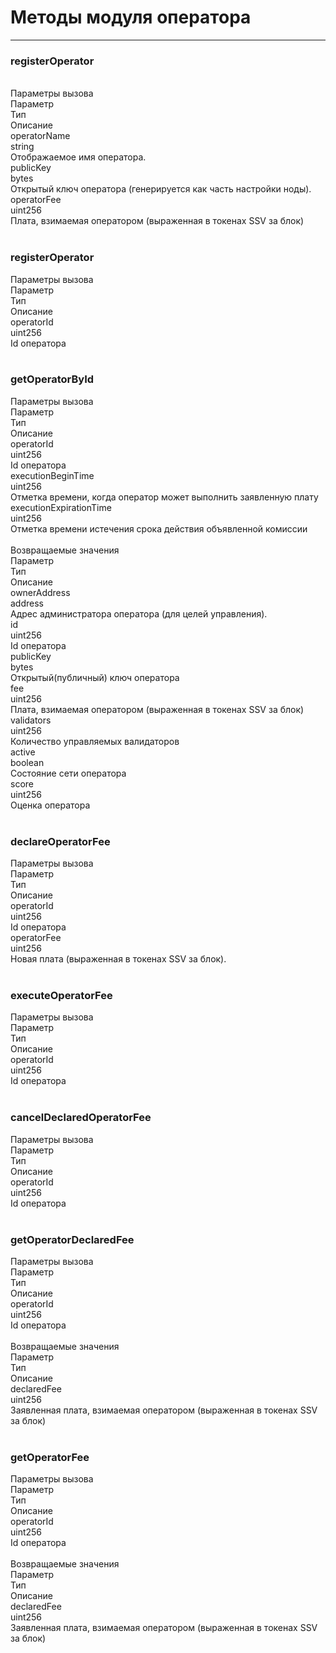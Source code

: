# Методы модуля оператора
___
<h3><span class="ssv-text-bg">registerOperator</span></h3>
<br/>
<span>Параметры вызова</span>

<div class="ssv-table-3col">
  <div class="ssv-cell ssv-text-bold">
    <span>Параметр</span>
  </div>
  <div class="ssv-cell ssv-text-bold">
     <span>Тип</span>
  </div>
  <div class="ssv-cell ssv-text-bold">
     <span>Описание</span>
  </div>

  <div class="ssv-cell">
     <span>operatorName</span>
  </div>
  <div class="ssv-cell">
    <span>string</span>
  </div>
  <div class="ssv-cell">
    <span>Отображаемое имя оператора.</span>
  </div>

  <div class="ssv-cell">
     <span>publicKey</span>
  </div>
  <div class="ssv-cell">
    <span>bytes</span>
  </div>
  <div class="ssv-cell">
    <span>Открытый ключ оператора (генерируется как часть настройки ноды).</span>
  </div>

  <div class="ssv-cell">
     <span>operatorFee</span>
  </div>
  <div class="ssv-cell">
    <span>uint256</span>
  </div>
  <div class="ssv-cell">
    <span>Плата, взимаемая оператором (выраженная в токенах SSV за блок)</span>
  </div>
</div>

<br/>
<h3><span class="ssv-text-bg">registerOperator</span></h3>
<span>Параметры вызова</span>

<div class="ssv-table-3col">
  <div class="ssv-cell ssv-text-bold">
    <span>Параметр</span>
  </div>
  <div class="ssv-cell ssv-text-bold">
     <span>Тип</span>
  </div>
  <div class="ssv-cell ssv-text-bold">
     <span>Описание</span>
  </div>

  <div class="ssv-cell">
     <span>operatorId</span>
  </div>
  <div class="ssv-cell">
    <span>uint256</span>
  </div>
  <div class="ssv-cell">
    <span>Id оператора</span>
  </div>
</div>

<br/>
<h3><span class="ssv-text-bg">getOperatorById</span></h3>
<span>Параметры вызова</span>

<div class="ssv-table-3col">
  <div class="ssv-cell ssv-text-bold">
    <span>Параметр</span>
  </div>
  <div class="ssv-cell ssv-text-bold">
     <span>Тип</span>
  </div>
  <div class="ssv-cell ssv-text-bold">
     <span>Описание</span>
  </div>

  <div class="ssv-cell">
     <span>operatorId</span>
  </div>
  <div class="ssv-cell">
    <span>uint256</span>
  </div>
  <div class="ssv-cell">
    <span>Id оператора</span>
  </div>

  <div class="ssv-cell">
     <span>executionBeginTime</span>
  </div>
  <div class="ssv-cell">
    <span>uint256</span>
  </div>
  <div class="ssv-cell">
    <span>Отметка времени, когда оператор может выполнить заявленную плату</span>
  </div>

  <div class="ssv-cell">
     <span>executionExpirationTime</span>
  </div>
  <div class="ssv-cell">
    <span>uint256</span>
  </div>
  <div class="ssv-cell">
    <span>Отметка времени истечения срока действия объявленной комиссии</span>
  </div>
</div>

<br/>
<span>Возвращаемые значения</span>

<div class="ssv-table-3col">
  <div class="ssv-cell ssv-text-bold">
    <span>Параметр</span>
  </div>
  <div class="ssv-cell ssv-text-bold">
     <span>Тип</span>
  </div>
  <div class="ssv-cell ssv-text-bold">
     <span>Описание</span>
  </div>

  <div class="ssv-cell">
     <span>ownerAddress</span>
  </div>
  <div class="ssv-cell">
    <span>address</span>
  </div>
  <div class="ssv-cell">
    <span>Адрес администратора оператора (для целей управления).</span>
  </div>

  <div class="ssv-cell">
     <span>id</span>
  </div>
  <div class="ssv-cell">
    <span>uint256</span>
  </div>
  <div class="ssv-cell">
    <span>Id оператора</span>
  </div>

  <div class="ssv-cell">
     <span>publicKey</span>
  </div>
  <div class="ssv-cell">
    <span>bytes</span>
  </div>
  <div class="ssv-cell">
    <span>Открытый(публичный) ключ оператора</span>
  </div>

  <div class="ssv-cell">
     <span>fee</span>
  </div>
  <div class="ssv-cell">
    <span>uint256</span>
  </div>
  <div class="ssv-cell">
    <span>Плата, взимаемая оператором (выраженная в токенах SSV за блок)</span>
  </div>  

<div class="ssv-cell">
     <span>validators</span>
  </div>
  <div class="ssv-cell">
    <span>uint256</span>
  </div>
  <div class="ssv-cell">
    <span>Количество управляемых валидаторов</span>
  </div>

<div class="ssv-cell">
     <span>active</span>
  </div>
  <div class="ssv-cell">
    <span>boolean</span>
  </div>
  <div class="ssv-cell">
    <span>Состояние сети оператора</span>
  </div>

<div class="ssv-cell">
     <span>score</span>
  </div>
  <div class="ssv-cell">
    <span>uint256</span>
  </div>
  <div class="ssv-cell">
    <span>Оценка оператора</span>
  </div>
</div>

<br/>
<h3><span class="ssv-text-bg">declareOperatorFee</span></h3>
<span>Параметры вызова</span>

<div class="ssv-table-3col">
  <div class="ssv-cell ssv-text-bold">
    <span>Параметр</span>
  </div>
  <div class="ssv-cell ssv-text-bold">
     <span>Тип</span>
  </div>
  <div class="ssv-cell ssv-text-bold">
     <span>Описание</span>
  </div>

  <div class="ssv-cell">
     <span>operatorId</span>
  </div>
  <div class="ssv-cell">
    <span>uint256</span>
  </div>
  <div class="ssv-cell">
    <span>Id оператора</span>
  </div>

  <div class="ssv-cell">
     <span>operatorFee</span>
  </div>
  <div class="ssv-cell">
    <span>uint256</span>
  </div>
  <div class="ssv-cell">
    <span>Новая плата (выраженная в токенах SSV за блок).</span>
  </div>

</div>

<br/>
<h3><span class="ssv-text-bg">executeOperatorFee</span></h3>
<span>Параметры вызова</span>

<div class="ssv-table-3col">
  <div class="ssv-cell ssv-text-bold">
    <span>Параметр</span>
  </div>
  <div class="ssv-cell ssv-text-bold">
     <span>Тип</span>
  </div>
  <div class="ssv-cell ssv-text-bold">
     <span>Описание</span>
  </div>

  <div class="ssv-cell">
     <span>operatorId</span>
  </div>
  <div class="ssv-cell">
    <span>uint256</span>
  </div>
  <div class="ssv-cell">
    <span>Id оператора</span>
  </div>
</div>

<br/>
<h3><span class="ssv-text-bg">cancelDeclaredOperatorFee</span></h3>
<span>Параметры вызова</span>

<div class="ssv-table-3col">
  <div class="ssv-cell ssv-text-bold">
    <span>Параметр</span>
  </div>
  <div class="ssv-cell ssv-text-bold">
     <span>Тип</span>
  </div>
  <div class="ssv-cell ssv-text-bold">
     <span>Описание</span>
  </div>

  <div class="ssv-cell">
     <span>operatorId</span>
  </div>
  <div class="ssv-cell">
    <span>uint256</span>
  </div>
  <div class="ssv-cell">
    <span>Id оператора</span>
  </div>
</div>


<br/>
<h3><span class="ssv-text-bg">getOperatorDeclaredFee</span></h3>
<span>Параметры вызова</span>

<div class="ssv-table-3col">
  <div class="ssv-cell ssv-text-bold">
    <span>Параметр</span>
  </div>
  <div class="ssv-cell ssv-text-bold">
     <span>Тип</span>
  </div>
  <div class="ssv-cell ssv-text-bold">
     <span>Описание</span>
  </div>

  <div class="ssv-cell">
     <span>operatorId</span>
  </div>
  <div class="ssv-cell">
    <span>uint256</span>
  </div>
  <div class="ssv-cell">
    <span>Id оператора</span>
  </div>
</div>

<br/>
<span>Возвращаемые значения</span>

<div class="ssv-table-3col">
  <div class="ssv-cell ssv-text-bold">
    <span>Параметр</span>
  </div>
  <div class="ssv-cell ssv-text-bold">
     <span>Тип</span>
  </div>
  <div class="ssv-cell ssv-text-bold">
     <span>Описание</span>
  </div>

  <div class="ssv-cell">
     <span>declaredFee</span>
  </div>
  <div class="ssv-cell">
    <span>uint256</span>
  </div>
  <div class="ssv-cell">
    <span>Заявленная плата, взимаемая оператором (выраженная в токенах SSV за блок)</span>
  </div>
</div>

<br/>
<h3><span class="ssv-text-bg">getOperatorFee</span></h3>
<span>Параметры вызова</span>

<div class="ssv-table-3col">
  <div class="ssv-cell ssv-text-bold">
    <span>Параметр</span>
  </div>
  <div class="ssv-cell ssv-text-bold">
     <span>Тип</span>
  </div>
  <div class="ssv-cell ssv-text-bold">
     <span>Описание</span>
  </div>

  <div class="ssv-cell">
     <span>operatorId</span>
  </div>
  <div class="ssv-cell">
    <span>uint256</span>
  </div>
  <div class="ssv-cell">
    <span>Id оператора</span>
  </div>
</div>
<br/>
<span>Возвращаемые значения</span>

<div class="ssv-table-3col">
  <div class="ssv-cell ssv-text-bold">
    <span>Параметр</span>
  </div>
  <div class="ssv-cell ssv-text-bold">
     <span>Тип</span>
  </div>
  <div class="ssv-cell ssv-text-bold">
     <span>Описание</span>
  </div>

  <div class="ssv-cell">
     <span>declaredFee</span>
  </div>
  <div class="ssv-cell">
    <span>uint256</span>
  </div>
  <div class="ssv-cell">
    <span>Заявленная плата, взимаемая оператором (выраженная в токенах SSV за блок)</span>
  </div>
</div>

